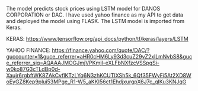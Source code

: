 The model predicts stock prices using LSTM model for DANOS CORPORATION or DAC. I have used yahoo finance as my API to get data and deployed the model using FLASK.
The LSTM model is imported from Keras. 

KERAS:
https://www.tensorflow.org/api_docs/python/tf/keras/layers/LSTM

YAHOO FINANCE:
https://finance.yahoo.com/quote/DAC/?guccounter=1&guce_referrer=aHR0cHM6Ly93d3cuZ29vZ2xlLmNvbS8&guce_referrer_sig=AQAAAJMOGJmjVPKmjI-eXLFbNXfzcVSSpgSi-w0ko87G3cTLdBp0d-Xaujr6rgbftWK8ZAkCvflKTzLYq6N3zhKCUTIXSh5k_6Qf35FWyFi5At2XD8WoEyGZ8Kep9plui53MPge_R1-W5_aKKI56ct1EhdjxurgpX6J7c_qIKu3KNJqG
